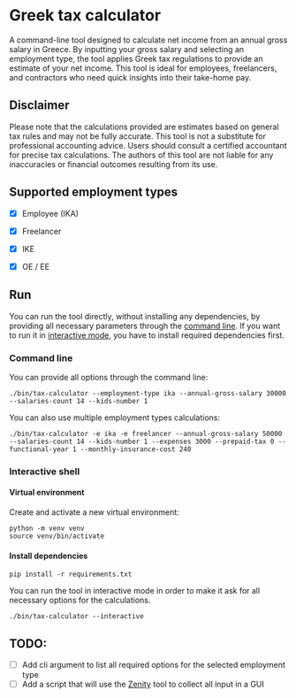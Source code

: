 # Greek tax calculator

A command-line tool designed to calculate net income from an annual gross salary in Greece. By inputting your gross
salary and selecting an employment type, the tool applies Greek tax regulations to provide an estimate of your net
income. This tool is ideal for employees, freelancers, and contractors who need quick insights into their take-home pay.

## Disclaimer

Please note that the calculations provided are estimates based on general tax rules and may not be fully accurate.
This tool is not a substitute for professional accounting advice. Users should consult a certified accountant for
precise tax calculations.
The authors of this tool are not liable for any inaccuracies or financial outcomes resulting from its use.

## Supported employment types

- [x] Employee (IKA)
- [x] Freelancer
- [X] IKE
- [x] OE / EE


## Run

You can run the tool directly, without installing any dependencies, by providing all necessary parameters through
the [command line](#command-line).
If you want to run it in [interactive mode](#interactive-shell), you have to install required dependencies first.

### Command line

You can provide all options through the command line:

```shell
./bin/tax-calculator --employment-type ika --annual-gross-salary 30000 --salaries-count 14 --kids-number 1
```

You can also use multiple employment types calculations:

```shell
./bin/tax-calculator -e ika -e freelancer --annual-gross-salary 50000 --salaries-count 14 --kids-number 1 --expenses 3000 --prepaid-tax 0 --functional-year 1 --monthly-insurance-cost 240 
```

### Interactive shell

#### Virtual environment

Create and activate a new virtual environment:

```shell
python -m venv venv
source venv/bin/activate
```

#### Install dependencies

```shell
pip install -r requirements.txt
```

You can run the tool in interactive mode in order to make it ask for all necessary options for the calculations.

```shell
./bin/tax-calculator --interactive
```

## TODO: 
- [ ] Add cli argument to list all required options for the selected employment type
- [ ] Add a script that will use the [Zenity](https://help.gnome.org/users/zenity/stable/) tool to collect all input in a GUI
